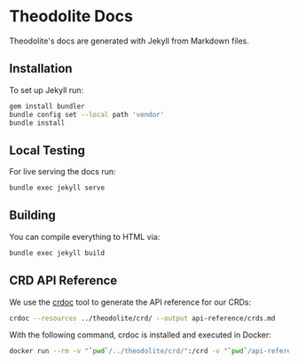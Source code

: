 # Theodolite Docs

Theodolite's docs are generated with Jekyll from Markdown files.

## Installation

To set up Jekyll run:

```sh
gem install bundler
bundle config set --local path 'vendor'
bundle install
```

## Local Testing

For live serving the docs run:

```sh
bundle exec jekyll serve
```

## Building

You can compile everything to HTML via:

```sh
bundle exec jekyll build
```

## CRD API Reference

We use the [crdoc](https://github.com/fybrik/crdoc) tool to generate the API reference for our CRDs:

```sh
crdoc --resources ../theodolite/crd/ --output api-reference/crds.md
```

With the following command, crdoc is installed and executed in Docker:

```sh
docker run --rm -v "`pwd`/../theodolite/crd/":/crd -v "`pwd`/api-reference":/api-reference golang sh -c "go install fybrik.io/crdoc@latest && crdoc --resources /crd/ --template /api-reference/crds.tmpl --output /api-reference/crds.md"
```
